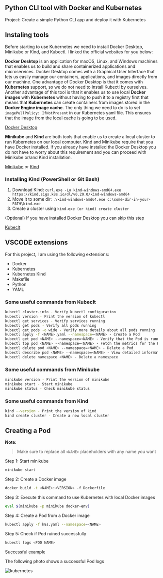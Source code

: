 ## Python CLI tool with Docker and Kubernetes

Project: Create a simple Python CLI app and deploy it with Kubernetes

## Instaling tools 

Before starting to use Kubernetes we need to install Docker Desktop, Minikube or Kind, and Kubectl. I linked the official websites for you below:


**Docker Desktop** is an application for macOS, Linux, and Windows machines that enables us to build and share containerized applications and microservices.
Docker Desktop comes with a Graphical User Interface that lets us easily manage our containers, applications, and images directly from our machine. One advantage of Docker Desktop is that it comes with **Kubernetes** support, so we do not need to install Kubectl by ourselves. Another advantage of this tool is that it enables us to use local **Docker images** with **Kubernetes** without having to push it to a registry first that means that **Kubernetes** can create containers from images stored in the **Docker Engine image cache**. The only thing we need to do is to set `imagePullPolicy: IfNotPresent` in our Kubernetes yaml file. This ensures that the image from the local cache is going to be used.

[Docker Desktop](https://www.docker.com/products/docker-desktop/) <br/>

**Minikube** and **Kind** are both tools that enable us to create a local cluster to run Kubernetes on our local computer. Kind and Minikube require that you have  Docker installed. If you already have installed the Docker Desktop you do not have to worry about this requirement and you can proceed with Minikube or/and Kind installation.

[Minikube](https://minikube.sigs.k8s.io/docs/start/) or [Kind](https://kind.sigs.k8s.io/docs/user/quick-start/#installing-from-release-binaries)<br/>

### Installing Kind (PowerShell or Git Bash)
1. Download Kind: ```curl.exe -Lo kind-windows-amd64.exe https://kind.sigs.k8s.io/dl/v0.20.0/kind-windows-amd64```
2. Move it to some dir: ```.\kind-windows-amd64.exe c:\some-dir-in-your-PATH\kind.exe```
3. Create a cluster using ```kind.exe (or kind) create cluster```

(Optional) If you have installed Docker Desktop you can skip this step

[Kubeclt](https://kubernetes.io/docs/tasks/tools/)


## VSCODE extensions

For this project, I am using the following extensions:

* Docker
* Kubernetes
* Kubernetes Kind
* Makefile
* Python
* YAML
  
### Some useful commands from Kubeclt

```bash
kubectl cluster-info - Verify kubectl configuration
kubectl version - Print the version of kubectl
kubectl get services - Verify services running
kubectl get pods - Verify all pods running
kubectl get pods -o wide - Verify more details about all pods running
kubectl apply -f <NAME>.yaml --namespace=<NAME> - Create a Pod
kubectl get pod <NAME> --namespace=<NAME> - Verify that the Pod is running
kubectl top pod <NAME> --namespace=<NAME> - Fetch the metrics for the Pod
kubectl delete pod <NAME> --namespace=<NAME> - Delete a Pod
kubectl describe pod <NAME> --namespace=<NAME> - View detailed information about the Pod
kubectl delete namespace <NAME> - Delete a namespace
```

### Some useful commands from Minikube

```bash
minikube version - Print the version of minikube
minikube start - Start minikube
minikube status - Check minikube status
```

### Some useful commands from Kind

```bash
kind --version - Print the version of kind
kind create cluster - Create a new local cluster
```

## Creating a Pod

**Note:**
> Make sure to replace all `<NAME>` placeholders with any name you want


Step 1: Start minikube

```bash
minikube start
```

Step 2: Create a Docker image

```bash
docker build -t <NAME>:<VERSION> -f Dockerfile
```

Step 3: Execute this command to use Kubernetes with local Docker images

```bash
eval $(minikube -p minikube docker-env)
```

Step 4: Create a Pod from a Docker image

```bash
kubectl apply -f k8s.yaml --namespace=<NAME>
```
Step 5: Check if Pod ruined successfully

```bash
kubectl logs <POD NAME>
```

Successful example

The following photo shows a successful Pod logs

![kubernetes](https://github.com/mathewsrc/python-cli-tool-with-docker-and-kubernetes/assets/94936606/5a04a67f-8f85-432a-b0ed-9a7352af7ae7)


